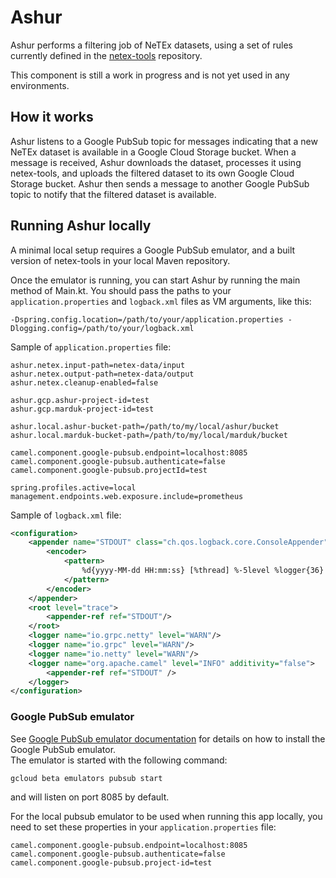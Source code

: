 # Ashur

Ashur performs a filtering job of NeTEx datasets, using a set of rules currently defined in the [netex-tools](https://github.com/entur/netex-tools) repository.

This component is still a work in progress and is not yet used in any environments.

## How it works

Ashur listens to a Google PubSub topic for messages indicating that a new NeTEx dataset is available in a Google Cloud Storage bucket.
When a message is received, Ashur downloads the dataset, processes it using netex-tools, and uploads the filtered dataset to its own Google Cloud Storage bucket.
Ashur then sends a message to another Google PubSub topic to notify that the filtered dataset is available.

## Running Ashur locally

A minimal local setup requires a Google PubSub emulator, and a built version of netex-tools in your local Maven repository.

Once the emulator is running, you can start Ashur by running the main method of Main.kt. You should pass the paths to your
`application.properties` and `logback.xml` files as VM arguments, like this:

```
-Dspring.config.location=/path/to/your/application.properties -Dlogging.config=/path/to/your/logback.xml
```

Sample of `application.properties` file:
```properties
ashur.netex.input-path=netex-data/input
ashur.netex.output-path=netex-data/output
ashur.netex.cleanup-enabled=false

ashur.gcp.ashur-project-id=test
ashur.gcp.marduk-project-id=test

ashur.local.ashur-bucket-path=/path/to/my/local/ashur/bucket
ashur.local.marduk-bucket-path=/path/to/my/local/marduk/bucket

camel.component.google-pubsub.endpoint=localhost:8085
camel.component.google-pubsub.authenticate=false
camel.component.google-pubsub.projectId=test

spring.profiles.active=local
management.endpoints.web.exposure.include=prometheus
```

Sample of `logback.xml` file:
```xml
<configuration>
    <appender name="STDOUT" class="ch.qos.logback.core.ConsoleAppender">
        <encoder>
            <pattern>
                %d{yyyy-MM-dd HH:mm:ss} [%thread] %-5level %logger{36} %replace(%X{codespace}){'^(.+)$','[codespace=$1 '}%replace(%X{correlationId}){'^(.+)$','correlationId=$1] '}%msg%n
            </pattern>
        </encoder>
    </appender>
    <root level="trace">
        <appender-ref ref="STDOUT"/>
    </root>
    <logger name="io.grpc.netty" level="WARN"/>
    <logger name="io.grpc" level="WARN"/>
    <logger name="io.netty" level="WARN"/>
    <logger name="org.apache.camel" level="INFO" additivity="false">
        <appender-ref ref="STDOUT" />
    </logger>
</configuration>
```

### Google PubSub emulator

See [Google PubSub emulator documentation](https://cloud.google.com/pubsub/docs/emulator) for details on how to install the Google PubSub emulator.  
The emulator is started with the following command:
```
gcloud beta emulators pubsub start
```
and will listen on port 8085 by default.

For the local pubsub emulator to be used when running this app locally, you need to set these properties in your `application.properties` file:

```properties
camel.component.google-pubsub.endpoint=localhost:8085
camel.component.google-pubsub.authenticate=false
camel.component.google-pubsub.project-id=test
```
